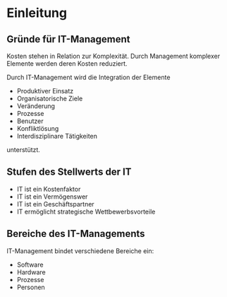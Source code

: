 # Einleitung

## Gründe für IT-Management

Kosten stehen in Relation zur Komplexität. Durch Management komplexer Elemente werden deren Kosten reduziert.

Durch IT-Management wird die Integration der Elemente
* Produktiver Einsatz
* Organisatorische Ziele
* Veränderung
* Prozesse
* Benutzer
* Konfliktlösung
* Interdisziplinare Tätigkeiten

unterstützt.

## Stufen des Stellwerts der IT
  
* IT ist ein Kostenfaktor
* IT ist ein Vermögenswer
* IT ist ein Geschäftspartner
* IT ermöglicht strategische Wettbewerbsvorteile

## Bereiche des IT-Managements

IT-Management bindet verschiedene Bereiche ein:
* Software
* Hardware
* Prozesse
* Personen
